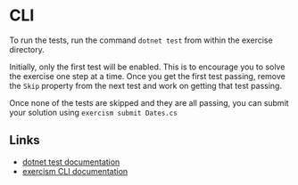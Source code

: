 # CLI

To run the tests, run the command `dotnet test` from within the exercise directory.

Initially, only the first test will be enabled. This is to encourage you to solve the exercise one step at a time. Once you get the first test passing, remove the `Skip` property from the next test and work on getting that test passing.

Once none of the tests are skipped and they are all passing, you can submit your solution
using `exercism submit Dates.cs`

## Links

- [dotnet test documentation][docs-dotnet-test]
- [exercism CLI documentation][docs-exercism-cli]

[docs-dotnet-test]: https://docs.microsoft.com/en-us/dotnet/core/tools/dotnet-test?tabs=netcore21
[docs-exercism-cli]: https://exercism.io/cli
